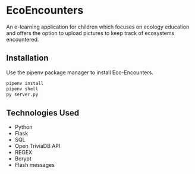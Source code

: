# EcoEncounters
An e-learning application for children which focuses on ecology education and offers the option to upload pictures to keep track of ecosystems encountered. 

## Installation

Use the pipenv package manager [](https://pypi.org/project/pipenv/) to install Eco-Encounters.

```bash
pipenv install
pipenv shell
py server.py
```

## Technologies Used
- Python
- Flask
- SQL
- Open TriviaDB API
- REGEX
- Bcrypt
- Flash messages
